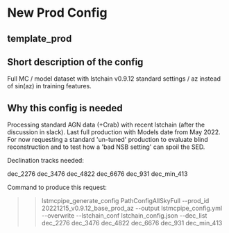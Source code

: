 # New Prod Config 

## template_prod

## Short description of the config

Full MC / model dataset with lstchain v0.9.12 standard settings / az instead of sin(az) in training features. 

## Why this config is needed 

Processing standard AGN data (+Crab) with recent lstchain (after the discussion in slack). Last full production with Models date from May 2022. 
For now requesting a standard 'un-tuned' production to evaluate blind reconstruction and to test how a 'bad NSB setting' can spoil the SED. 

Declination tracks needed:

dec_2276
dec_3476
dec_4822
dec_6676
dec_931
dec_min_413

Command to produce this request:

>> lstmcpipe_generate_config PathConfigAllSkyFull --prod_id 20221215_v0.9.12_base_prod_az --output lstmcpipe_config.yml --overwrite --lstchain_conf lstchain_config.json --dec_list dec_2276 dec_3476 dec_4822 dec_6676 dec_931 dec_min_413 
